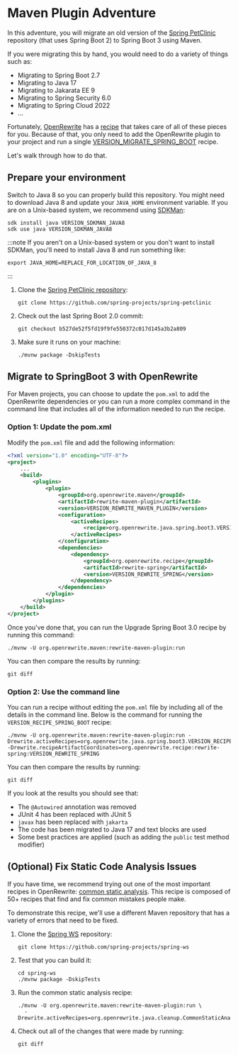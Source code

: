 # Maven Plugin Adventure

In this adventure, you will migrate an old version of the
[Spring PetClinic](https://github.com/spring-projects/spring-petclinic/) repository (that uses Spring Boot 2) to
Spring Boot 3 using Maven.

If you were migrating this by hand, you would need to do a variety of things such as:

* Migrating to Spring Boot 2.7
* Migrating to Java 17
* Migrating to Jakarata EE 9
* Migrating to Spring Security 6.0
* Migrating to Spring Cloud 2022
* ...

Fortunately, [OpenRewrite](https://docs.openrewrite.org/) has a
[recipe](https://docs.openrewrite.org/concepts-explanations/recipes) that takes care of all of these pieces for you.
Because of that, you only need to add the OpenRewrite plugin to your project and run a single
[VERSION_MIGRATE_SPRING_BOOT](https://docs.openrewrite.org/recipes/java/spring/boot3/VERSION_LINK_SPRING_BOOT) recipe.

Let's walk through how to do that.

## Prepare your environment

Switch to Java 8 so you can properly build this repository. You might need to download Java 8 and update your
`JAVA_HOME` environment variable. If you are on a Unix-based system, we recommend using [SDKMan](https://sdkman.io/):

```shell
sdk install java VERSION_SDKMAN_JAVA8
sdk use java VERSION_SDKMAN_JAVA8
```

:::note
If you aren't on a Unix-based system or you don't want to install SDKMan, you'll need to install Java 8 and run
something like:

```shell
export JAVA_HOME=REPLACE_FOR_LOCATION_OF_JAVA_8
```

:::

1. Clone the [Spring PetClinic
   repository](https://github.com/spring-projects/spring-petclinic):

    ```shell
    git clone https://github.com/spring-projects/spring-petclinic
    ```

2. Check out the last Spring Boot 2.0 commit:

    ```shell
    git checkout b527de52f5fd19f9fe550372c017d145a3b2a809
    ```

3. Make sure it runs on your machine:

   ```shell
   ./mvnw package -DskipTests
   ``` 

## Migrate to SpringBoot 3 with OpenRewrite

For Maven projects, you can choose to update the `pom.xml` to add the OpenRewrite dependencies or you can run a more
complex command in the command line that includes all of the information needed to run the recipe.

### Option 1: Update the pom.xml

Modify the `pom.xml` file and add the following information:

```xml
<?xml version="1.0" encoding="UTF-8"?>
<project>
    ...
    <build>
        <plugins>
            <plugin>
                <groupId>org.openrewrite.maven</groupId>
                <artifactId>rewrite-maven-plugin</artifactId>
                <version>VERSION_REWRITE_MAVEN_PLUGIN</version>
                <configuration>
                    <activeRecipes>
                        <recipe>org.openrewrite.java.spring.boot3.VERSION_RECIPE_SPRING_BOOT</recipe>
                    </activeRecipes>
                </configuration>
                <dependencies>
                    <dependency>
                        <groupId>org.openrewrite.recipe</groupId>
                        <artifactId>rewrite-spring</artifactId>
                        <version>VERSION_REWRITE_SPRING</version>
                    </dependency>
                </dependencies>
            </plugin>
        </plugins>
    </build>
</project>
```

Once you've done that, you can run the Upgrade Spring Boot 3.0 recipe by running this command:

```shell
./mvnw -U org.openrewrite.maven:rewrite-maven-plugin:run
```

You can then compare the results by running:

```shell
git diff
```

### Option 2: Use the command line

You can run a recipe without editing the `pom.xml` file by including all of the details in the command line. Below is
the command for running the `VERSION_RECIPE_SPRING_BOOT` recipe:

```shell
./mvnw -U org.openrewrite.maven:rewrite-maven-plugin:run -Drewrite.activeRecipes=org.openrewrite.java.spring.boot3.VERSION_RECIPE_SPRING_BOOT -Drewrite.recipeArtifactCoordinates=org.openrewrite.recipe:rewrite-spring:VERSION_REWRITE_SPRING
```

You can then compare the results by running:

```shell
git diff
```

If you look at the results you should see that:

* The `@Autowired` annotation was removed
* JUnit 4 has been replaced with JUnit 5
* `javax` has been replaced with `jakarta`
* The code has been migrated to Java 17 and text blocks are used
* Some best practices are applied (such as adding the `public` test method modifier)

## (Optional) Fix Static Code Analysis Issues

If you have time, we recommend trying out one of the most important recipes in
OpenRewrite: [common static analysis](https://docs.openrewrite.org/recipes/java/cleanup/commonstaticanalysis).
This recipe is composed of 50+ recipes that find and fix common mistakes people make.

To demonstrate this recipe, we'll use a different Maven repository that has a variety of errors that need to be fixed.

1. Clone the [Spring WS](https://github.com/spring-projects/spring-ws) repository:

   ```shell
   git clone https://github.com/spring-projects/spring-ws
   ```

2. Test that you can build it:

   ```shell
   cd spring-ws
   ./mvnw package -DskipTests
   ```

3. Run the common static analysis recipe:

   ```shell
   ./mvnw -U org.openrewrite.maven:rewrite-maven-plugin:run \
     -Drewrite.activeRecipes=org.openrewrite.java.cleanup.CommonStaticAnalysis
   ```

4. Check out all of the changes that were made by running:

   ```shell
   git diff
   ```
